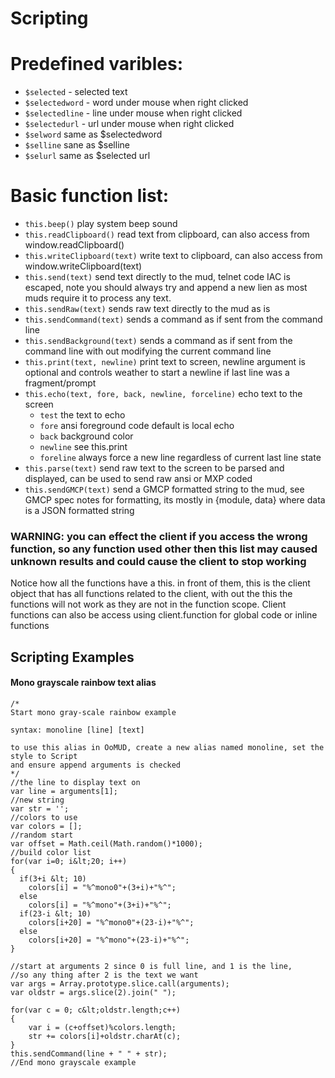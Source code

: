 # Scripting

# Predefined varibles:
- `$selected` - selected text
- `$selectedword` - word under mouse when right clicked
- `$selectedline` - line under mouse when right clicked
- `$selectedurl` - url under mouse when right clicked
- `$selword` same as $selectedword
- `$selline` sane as $selline
- `$selurl` same as $selected url

# Basic function list:
- `this.beep()` play system beep sound
- `this.readClipboard()` read text from clipboard, can also access from window.readClipboard()
- `this.writeClipboard(text)` write text to clipboard, can also access from window.writeClipboard(text)
- `this.send(text)` send text directly to the mud, telnet code IAC is escaped, note you should always try and append a new lien as most muds require it to process any text.
- `this.sendRaw(text)` sends raw text directly to the mud as is
- `this.sendCommand(text)` sends a command as if sent from the command line
- `this.sendBackground(text)` sends a command as if sent from the command line with out modifying the current command line
- `this.print(text, newline)` print text to screen, newline argument is optional and controls weather to start a newline if last line was a fragment/prompt
- `this.echo(text, fore, back, newline, forceline)` echo text to the screen
  - `test` the text to echo
  - `fore` ansi foreground code default is local echo
  - `back` background color
  - `newline` see this.print
  - `foreline` always force a new line regardless of current last line state
- `this.parse(text)` send raw text to the screen to be parsed and displayed, can be used to send raw ansi or MXP coded
- `this.sendGMCP(text)` send a GMCP formatted string to the mud, see GMCP spec notes for formatting, its mostly in {module, data} where data is a JSON formatted string
### **WARNING**: you can effect the client if you access the wrong function, so any function used other then this list may caused unknown results and could cause the client to stop working

Notice how all the functions have a this. in front of them, this is the client object that has all functions related to the client, with out the this the functions will not work as they are not in the function scope. Client functions can also be access using client.function for global code or inline functions
## Scripting Examples
#### Mono grayscale rainbow text alias
```
/*
Start mono gray-scale rainbow example

syntax: monoline [line] [text]

to use this alias in OoMUD, create a new alias named monoline, set the style to Script
and ensure append arguments is checked
*/
//the line to display text on
var line = arguments[1];
//new string
var str = '';
//colors to use
var colors = [];
//random start
var offset = Math.ceil(Math.random()*1000);
//build color list
for(var i=0; i&lt;20; i++)
{
  if(3+i &lt; 10)
    colors[i] = "%^mono0"+(3+i)+"%^";
  else
  	colors[i] = "%^mono"+(3+i)+"%^";
  if(23-i &lt; 10)
  	colors[i+20] = "%^mono0"+(23-i)+"%^";
  else
  	colors[i+20] = "%^mono"+(23-i)+"%^";
}

//start at arguments 2 since 0 is full line, and 1 is the line, 
//so any thing after 2 is the text we want
var args = Array.prototype.slice.call(arguments);
var oldstr = args.slice(2).join(" ");

for(var c = 0; c&lt;oldstr.length;c++) 
{
	var i = (c+offset)%colors.length;
	str += colors[i]+oldstr.charAt(c); 
}
this.sendCommand(line + " " + str);
//End mono grayscale example
```